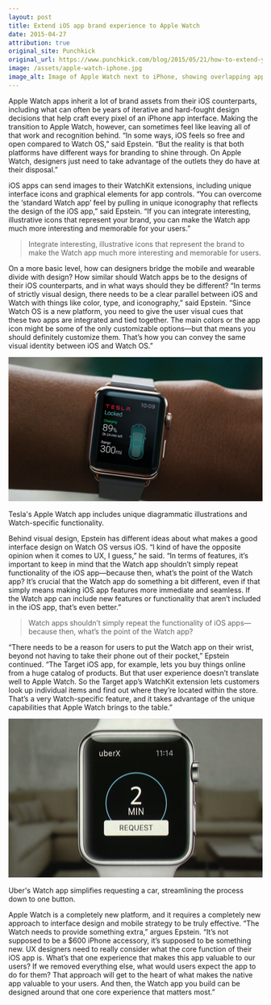 ```yaml
---
layout: post
title: Extend iOS app brand experience to Apple Watch
date: 2015-04-27
attribution: true
original_site: Punchkick
original_url: https://www.punchkick.com/blog/2015/05/21/how-to-extend-your-ios-app-brand-experience-to-apple-watch
image: /assets/apple-watch-iphone.jpg
image_alt: Image of Apple Watch next to iPhone, showing overlapping apps and capabilities.
---
```

Apple Watch apps inherit a lot of brand assets from their iOS counterparts, including what can often be years of iterative and hard-fought design decisions that help craft every pixel of an iPhone app interface. Making the transition to Apple Watch, however, can sometimes feel like leaving all of that work and recognition behind. “In some ways, iOS feels so free and open compared to Watch OS,” said Epstein. “But the reality is that both platforms have different ways for branding to shine through. On Apple Watch, designers just need to take advantage of the outlets they do have at their disposal.”

iOS apps can send images to their WatchKit extensions, including unique interface icons and graphical elements for app controls. “You can overcome the ‘standard Watch app’ feel by pulling in unique iconography that reflects the design of the iOS app,” said Epstein. “If you can integrate interesting, illustrative icons that represent your brand, you can make the Watch app much more interesting and memorable for your users.”

> Integrate interesting, illustrative icons that represent the brand to make the Watch app much more interesting and memorable for users.

On a more basic level, how can designers bridge the mobile and wearable divide with design? How similar should Watch apps be to the designs of their iOS counterparts, and in what ways should they be different? “In terms of strictly visual design, there needs to be a clear parallel between iOS and Watch with things like color, type, and iconography,” said Epstein. “Since Watch OS is a new platform, you need to give the user visual cues that these two apps are integrated and tied together. The main colors or the app icon might be some of the only customizable options—but that means you should definitely customize them. That’s how you can convey the same visual identity between iOS and Watch OS.”

![](/assets/tesla-apple-watch.png)
<div class="caption">Tesla's Apple Watch app includes unique diagrammatic illustrations and Watch-specific functionality.</div>

Behind visual design, Epstein has different ideas about what makes a good interface design on Watch OS versus iOS. “I kind of have the opposite opinion when it comes to UX, I guess,” he said. “In terms of features, it’s important to keep in mind that the Watch app shouldn’t simply repeat functionality of the iOS app—because then, what’s the point of the Watch app? It’s crucial that the Watch app do something a bit different, even if that simply means making iOS app features more immediate and seamless. If the Watch app can include new features or functionality that aren’t included in the iOS app, that’s even better.”

> Watch apps shouldn’t simply repeat the functionality of iOS apps—because then, what’s the point of the Watch app?

“There needs to be a reason for users to put the Watch app on their wrist, beyond not having to take their phone out of their pocket,” Epstein continued. “The Target iOS app, for example, lets you buy things online from a huge catalog of products. But that user experience doesn’t translate well to Apple Watch. So the Target app’s WatchKit extension lets customers look up individual items and find out where they’re located within the store. That’s a very Watch-specific feature, and it takes advantage of the unique capabilities that Apple Watch brings to the table.”

![](/assets/uber-apple-watch.png)
<div class="caption">Uber's Watch app simplifies requesting a car, streamlining the process down to one button.</div>

Apple Watch is a completely new platform, and it requires a completely new approach to interface design and mobile strategy to be truly effective. “The Watch needs to provide something extra,” argues Epstein. “It’s not supposed to be a $600 iPhone accessory, it’s supposed to be something new. UX designers need to really consider what the core function of their iOS app is. What’s that one experience that makes this app valuable to our users? If we removed everything else, what would users expect the app to do for them? That approach will get to the heart of what makes the native app valuable to your users. And then, the Watch app you build can be designed around that one core experience that matters most.”